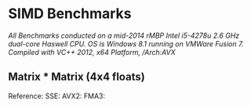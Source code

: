 SIMD Benchmarks
===============
*All Benchmarks conducted on a mid-2014 rMBP Intel i5-4278u 2.6 GHz dual-core Haswell CPU. OS is Windows 8.1 running on VMWare Fusion 7.*
*Compiled with VC++ 2012, x64 Platform, /Arch:AVX*


Matrix * Matrix (4x4 floats)
---------------
Reference:
SSE:
AVX2:
FMA3:

